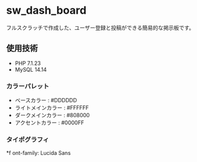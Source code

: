 # sw_dash_board
フルスクラッチで作成した、ユーザー登録と投稿ができる簡易的な掲示板です。

## 使用技術
* PHP  7.1.23
* MySQL 14.14

### カラーパレット
* ベースカラー : #DDDDDD
* ライトメインカラー : #FFFFFF
* ダークメインカラー : #808000
* アクセントカラー : #0000FF	
 
### タイポグラフィ
*f ont-family: Lucida Sans
